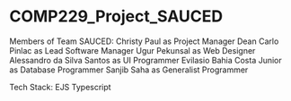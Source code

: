 # COMP229_Project_SAUCED

Members of Team SAUCED:
Christy Paul                    as Project Manager
Dean Carlo Pinlac               as Lead Software Manager
Ugur Pekunsal                   as Web Designer
Alessandro da Silva Santos      as UI Programmer
Evilasio Bahia Costa Junior     as Database Programmer
Sanjib Saha                     as Generalist Programmer

Tech Stack:
EJS
Typescript